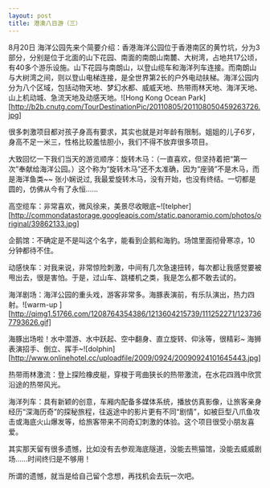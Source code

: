 ```yaml
---
layout: post
title: 港澳八日游（三）
---
```




8月20日 海洋公园先来个简要介绍：香港海洋公园位于香港南区的黄竹坑，分为3部分，分别是位于北面的山下花园、南面的南朗山南麓、大树湾，占地共17公顷，有40多个游乐设施。山下花园与南朗山，以登山缆车和海洋列车连接。而南朗山与大树湾之间，则以登山电梯连接，是全世界第2长的户外电动扶梯。海洋公园内分为八个区域，包括动物天地、梦幻水都、威威天地、热带雨林天地、海洋天地、山上机动城、急流天地及动感天地。![Hong Kong Ocean Park][http://b2b.cnutg.com/TourDestinationPic/20110805/201108050459263726.jpg] 

很多刺激项目都对孩子身高有要求，其实也就是对年龄有限制。姐姐的儿子6岁，身高不足一米三，性格比较羞怯胆小，我们不得不放弃很多项目。

大致回忆一下我们当天的游览顺序：旋转木马：（一直喜欢，但坚持着把“第一次”奉献给海洋公园。）这个称为“旋转木马”还不太准确，因为“座骑”不是木马，而是海洋鱼类~~ 张小娴说过, 我最爱旋转木马，没有开始，也没有终结。一切都是圆的，仿佛从今有了永恒……

高空缆车：非常喜欢，微风徐来，美景尽收眼底~![telpher][http://commondatastorage.googleapis.com/static.panoramio.com/photos/original/39862133.jpg] 

企鹅馆：不确定是不是叫这个名字，能看到企鹅和海豹。场馆里面彻骨寒凉，10分钟都待不住。

动感快车：对我来说，非常惊险刺激，中间有几次急速扭转，每次都让我感觉要被甩出去，很是害怕。于是，过山车、跳楼机之类，我是怎么都不敢去试的。

海洋剧场：海洋公园的重头戏，游客非常多。海豚表演前，有乐队演出，热力四射。![warm-up ][http://qimg1.51766.com/1208764354386/1213604215739/111252271/1237367793626.gif] 

海豚出场啦！水中潜游、水中跃起、空中翻身、直立旋转、仰泳等，很精彩~ 海狮表演招手、倒立、挥手~![dolphin][http://www.onlinehotel.cc/uploadfile/2009/0924/20090924101645443.jpg] 

热带雨林激流：登上探险橡皮艇，穿梭于弯曲狭长的热带激流，在水花四溅中欣赏沿途的热带风光。

海洋列车：具有新颖的创意，车厢内配备多媒体系统，播放仿真影像，让旅客亲身经历“深海历奇”的探秘旅程，往返途中的影片更有不同“剧情”，如被巨型八爪鱼攻击或海底火山爆发等，给旅客带来不同奇幻刺激的体验。这个项目很受小朋友喜爱。

其实那天留有很多遗憾，比如没有去参观海底隧道，没能去熊猫馆，没能去威威剧场……时间终归是不够用！

所谓的遗憾，就当是给自己留个念想，再找机会去玩一次吧。
